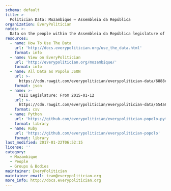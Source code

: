 ```yaml
---
schema: default
title: >-
  Politician Data: Mozambique — Assembleia da República
organization: EveryPolitician
notes: >-
  Data on the people within the Assembleia da República legislature of Mozambique.
resources:
  - name: How To Use The Data
    url: 'http://docs.everypolitician.org/use_the_data.html'
    format: info
  - name: View on EveryPolitician
    url: 'http://everypolitician.org/mozambique/'
    format: info
  - name: All Data as Popolo JSON
    url: >-
      https://cdn.rawgit.com/everypolitician/everypolitician-data/6888c8c3b86719a5764251667b13f7bbacbcb308/data/Mozambique/Assembly/ep-popolo-v1.0.json
    format: json
  - name: >-
      VIII Legislature: From 2015-01-12
    url: >-
      https://cdn.rawgit.com/everypolitician/everypolitician-data/554a6cb306153130ac5558e4c015471d63e57cb7/data/Mozambique/Assembly/term-8.csv
    format: csv
  - name: Python
    url: 'https://github.com/everypolitician/everypolitician-popolo-python'
    format: library
  - name: Ruby
    url: 'https://github.com/everypolitician/everypolitician-popolo'
    format: library
last_modified: 2017-01-22T06:52:15
license: ''
category:
  - Mozambique
  - People
  - Groups & Bodies
maintainer: EveryPolitician
maintainer_email: team@everypolitician.org
more_info: http://docs.everypolitician.org
---
```

